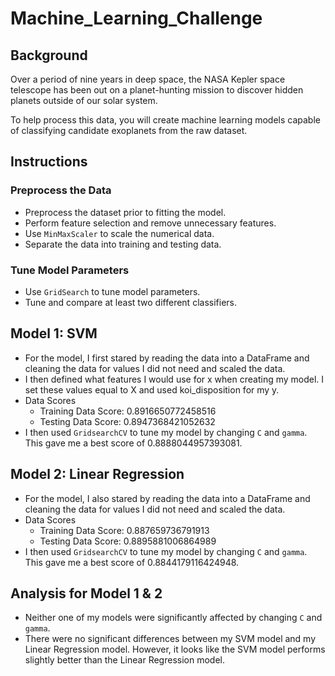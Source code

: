 # Machine_Learning_Challenge

## Background

Over a period of nine years in deep space, the NASA Kepler space telescope has been out on a planet-hunting mission to discover hidden planets outside of our solar system.

To help process this data, you will create machine learning models capable of classifying candidate exoplanets from the raw dataset.

## Instructions

### Preprocess the Data

* Preprocess the dataset prior to fitting the model.
* Perform feature selection and remove unnecessary features.
* Use `MinMaxScaler` to scale the numerical data.
* Separate the data into training and testing data.

### Tune Model Parameters

* Use `GridSearch` to tune model parameters.
* Tune and compare at least two different classifiers.

## Model 1: SVM

* For the model, I first stared by reading the data into a DataFrame and cleaning the data for values I did not need and scaled the data.
* I then defined what features I would use for x when creating my model. I set these values equal to X and used koi_disposition for my y.
* Data Scores
    * Training Data Score: 0.8916650772458516
    * Testing Data Score: 0.8947368421052632
* I then used  `GridsearchCV` to tune my model by changing `C` and `gamma`. This gave me a best score of 0.8888044957393081.

## Model 2: Linear Regression

* For the model, I also stared by reading the data into a DataFrame and cleaning the data for values I did not need and scaled the data.
* Data Scores
    * Training Data Score: 0.887659736791913
    * Testing Data Score: 0.8895881006864989
* I then used  `GridsearchCV` to tune my model by changing `C` and `gamma`. This gave me a best score of 0.8844179116424948.

## Analysis for Model 1 & 2
* Neither one of my models were significantly affected by changing `C` and `gamma`.
* There were no significant differences between my SVM model and my Linear Regression model. However, it looks like the SVM model performs slightly better than the Linear Regression model. 

